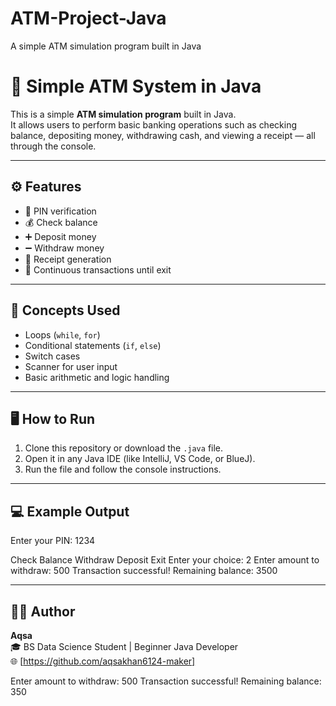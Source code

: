 # ATM-Project-Java
A simple ATM simulation program built in Java

# 🏧 Simple ATM System in Java

This is a simple **ATM simulation program** built in Java.  
It allows users to perform basic banking operations such as checking balance, depositing money, withdrawing cash, and viewing a receipt — all through the console.

---

## ⚙️ Features
- 🔑 PIN verification  
- 💰 Check balance  
- ➕ Deposit money  
- ➖ Withdraw money  
- 🧾 Receipt generation  
- 🔁 Continuous transactions until exit  

---

## 🧠 Concepts Used
- Loops (`while`, `for`)  
- Conditional statements (`if`, `else`)  
- Switch cases  
- Scanner for user input  
- Basic arithmetic and logic handling  

---

## 🖥️ How to Run
1. Clone this repository or download the `.java` file.
2. Open it in any Java IDE (like IntelliJ, VS Code, or BlueJ).
3. Run the file and follow the console instructions.

---

## 💻 Example Output
Enter your PIN: 1234

Check Balance
Withdraw
Deposit
Exit
Enter your choice: 2
Enter amount to withdraw: 500
Transaction successful! Remaining balance: 3500


---

## 👩‍💻 Author
**Aqsa**  
🎓 BS Data Science Student | Beginner Java Developer  
🌐 [https://github.com/aqsakhan6124-maker]

Enter amount to withdraw: 500
Transaction successful! Remaining balance: 350
